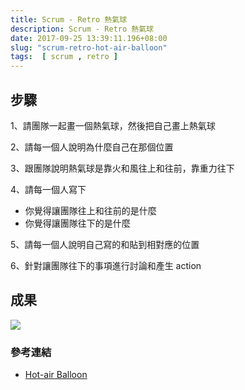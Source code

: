 ```yaml
---
title: Scrum - Retro 熱氣球
description: Scrum - Retro 熱氣球
date: 2017-09-25 13:39:11.196+08:00
slug: "scrum-retro-hot-air-balloon"
tags:  [ scrum , retro ]
---
```

## 步驟

1、請團隊一起畫一個熱氣球，然後把自己畫上熱氣球

2、請每一個人說明為什麼自己在那個位置

3、跟團隊說明熱氣球是靠火和風往上和往前，靠重力往下

4、請每一個人寫下

- 你覺得讓團隊往上和往前的是什麼
- 你覺得讓團隊往下的是什麼

5、請每一個人說明自己寫的和貼到相對應的位置

6、針對讓團隊往下的事項進行討論和產生 action

## 成果

![](/images/404.webp)

### 參考連結

- [Hot-air Balloon](http://www.funretrospectives.com/hot-air-balloon/)